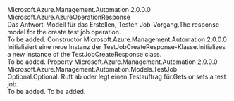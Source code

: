 <Type Name="TestJobCreateResponse" FullName="Microsoft.Azure.Management.Automation.Models.TestJobCreateResponse">
  <TypeSignature Language="C#" Value="public class TestJobCreateResponse : Microsoft.Azure.AzureOperationResponse" />
  <TypeSignature Language="ILAsm" Value=".class public auto ansi beforefieldinit TestJobCreateResponse extends Microsoft.Azure.AzureOperationResponse" />
  <TypeSignature Language="DocId" Value="T:Microsoft.Azure.Management.Automation.Models.TestJobCreateResponse" />
  <TypeSignature Language="VB.NET" Value="Public Class TestJobCreateResponse&#xA;Inherits AzureOperationResponse" />
  <TypeSignature Language="F#" Value="type TestJobCreateResponse = class&#xA;    inherit AzureOperationResponse" />
  <AssemblyInfo>
    <AssemblyName>Microsoft.Azure.Management.Automation</AssemblyName>
    <AssemblyVersion>2.0.0.0</AssemblyVersion>
  </AssemblyInfo>
  <Base>
    <BaseTypeName>Microsoft.Azure.AzureOperationResponse</BaseTypeName>
  </Base>
  <Interfaces />
  <Docs>
    <summary>
            <span data-ttu-id="8e8f2-101">Das Antwort-Modell für das Erstellen, Testen Job-Vorgang.</span><span class="sxs-lookup"><span data-stu-id="8e8f2-101">The response model for the create test job operation.</span></span>
            </summary>
    <remarks>To be added.</remarks>
  </Docs>
  <Members>
    <Member MemberName=".ctor">
      <MemberSignature Language="C#" Value="public TestJobCreateResponse ();" />
      <MemberSignature Language="ILAsm" Value=".method public hidebysig specialname rtspecialname instance void .ctor() cil managed" />
      <MemberSignature Language="DocId" Value="M:Microsoft.Azure.Management.Automation.Models.TestJobCreateResponse.#ctor" />
      <MemberSignature Language="VB.NET" Value="Public Sub New ()" />
      <MemberType>Constructor</MemberType>
      <AssemblyInfo>
        <AssemblyName>Microsoft.Azure.Management.Automation</AssemblyName>
        <AssemblyVersion>2.0.0.0</AssemblyVersion>
      </AssemblyInfo>
      <Parameters />
      <Docs>
        <summary>
            <span data-ttu-id="8e8f2-102">Initialisiert eine neue Instanz der TestJobCreateResponse-Klasse.</span><span class="sxs-lookup"><span data-stu-id="8e8f2-102">Initializes a new instance of the TestJobCreateResponse class.</span></span>
            </summary>
        <remarks>To be added.</remarks>
      </Docs>
    </Member>
    <Member MemberName="TestJob">
      <MemberSignature Language="C#" Value="public Microsoft.Azure.Management.Automation.Models.TestJob TestJob { get; set; }" />
      <MemberSignature Language="ILAsm" Value=".property instance class Microsoft.Azure.Management.Automation.Models.TestJob TestJob" />
      <MemberSignature Language="DocId" Value="P:Microsoft.Azure.Management.Automation.Models.TestJobCreateResponse.TestJob" />
      <MemberSignature Language="VB.NET" Value="Public Property TestJob As TestJob" />
      <MemberSignature Language="F#" Value="member this.TestJob : Microsoft.Azure.Management.Automation.Models.TestJob with get, set" Usage="Microsoft.Azure.Management.Automation.Models.TestJobCreateResponse.TestJob" />
      <MemberType>Property</MemberType>
      <AssemblyInfo>
        <AssemblyName>Microsoft.Azure.Management.Automation</AssemblyName>
        <AssemblyVersion>2.0.0.0</AssemblyVersion>
      </AssemblyInfo>
      <ReturnValue>
        <ReturnType>Microsoft.Azure.Management.Automation.Models.TestJob</ReturnType>
      </ReturnValue>
      <Docs>
        <summary>
            <span data-ttu-id="8e8f2-103">Optional.</span><span class="sxs-lookup"><span data-stu-id="8e8f2-103">Optional.</span></span> <span data-ttu-id="8e8f2-104">Ruft ab oder legt einen Testauftrag für.</span><span class="sxs-lookup"><span data-stu-id="8e8f2-104">Gets or sets a test job.</span></span>
            </summary>
        <value>To be added.</value>
        <remarks>To be added.</remarks>
      </Docs>
    </Member>
  </Members>
</Type>